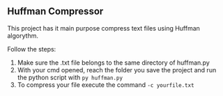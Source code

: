 ## Huffman Compressor

This project has it main purpose compress text files using Huffman algorythm.

Follow the steps:

1. Make sure the .txt file belongs to the same directory of huffman.py
2. With your cmd opened, reach the folder you save the project and run the python script with `py huffman.py`
3. To compress your file execute the command `-c yourfile.txt`



